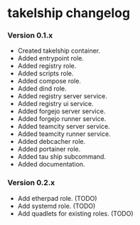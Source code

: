 # takelship changelog

### Version 0.1.x 
- Created takelship container.
- Added entrypoint role.
- Added registry role.
- Added scripts role.
- Added compose role.
- Added dind role.
- Added registry server service.
- Added registry ui service.
- Added forgejo server service. 
- Added forgejo runner service.
- Added teamcity server service.
- Added teamcity runner service.
- Added debcacher role.
- Added portainer role.
- Added tau ship subcommand.
- Added documentation.

### Version 0.2.x
- Add etherpad role. (TODO)
- Add systemd role. (TODO)
- Add quadlets for existing roles. (TODO)
